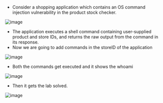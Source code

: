 - Consider a shopping application which contains an OS command injection vulnerability in the product stock checker. 

![image](https://github.com/Akhilkj123/Portswigger/assets/65653010/41ec5d36-bfde-4154-a381-c1b75fabdd8e)

- The application executes a shell command containing user-supplied product and store IDs, and returns the raw output from the command in its response.
- Now we are going to add commands in the storeID of the application

![image](https://github.com/Akhilkj123/Portswigger/assets/65653010/35371b87-7387-45dd-8f2d-9e17b7820156)

- Both the commands get executed and it shows the whoami

![image](https://github.com/Akhilkj123/Portswigger/assets/65653010/3d310a58-48fe-40ea-8030-bd8884e89435)

- Then it gets the lab solved.

![image](https://github.com/Akhilkj123/Portswigger/assets/65653010/9abf68bc-c183-4fd9-813c-67cb7b387ff6)
